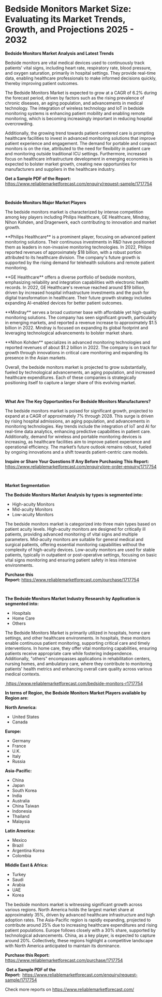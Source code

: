 <p><h1>Bedside Monitors Market Size: Evaluating its Market Trends, Growth, and Projections 2025 - 2032</h1></p><p><strong>Bedside Monitors Market Analysis and Latest Trends</strong></p>
<p><p>Bedside monitors are vital medical devices used to continuously track patients' vital signs, including heart rate, respiratory rate, blood pressure, and oxygen saturation, primarily in hospital settings. They provide real-time data, enabling healthcare professionals to make informed decisions quickly, thereby improving patient outcomes.</p><p>The Bedside Monitors Market is expected to grow at a CAGR of 6.2% during the forecast period, driven by factors such as the rising prevalence of chronic diseases, an aging population, and advancements in medical technology. The integration of wireless technology and IoT in bedside monitoring systems is enhancing patient mobility and enabling remote monitoring, which is becoming increasingly important in reducing hospital overcrowding.</p><p>Additionally, the growing trend towards patient-centered care is prompting healthcare facilities to invest in advanced monitoring solutions that improve patient experience and engagement. The demand for portable and compact monitors is on the rise, attributed to the need for flexibility in patient care and monitoring outside traditional ICU settings. Furthermore, increased focus on healthcare infrastructure development in emerging economies is expected to bolster market growth, creating new opportunities for manufacturers and suppliers in the healthcare industry.</p></p>
<p><strong>Get a Sample PDF of the Report:&nbsp;</strong> <a href="https://www.reliablemarketforecast.com/enquiry/request-sample/1717754?utm_campaign=3077&utm_medium=2&utm_source=Github&utm_content=ia&utm_term=03032025&utm_id=bedside-monitors">https://www.reliablemarketforecast.com/enquiry/request-sample/1717754</a></p>
<p>&nbsp;</p>
<p><strong>Bedside Monitors Major Market Players</strong></p>
<p><p>The bedside monitors market is characterized by intense competition among key players including Philips Healthcare, GE Healthcare, Mindray, Nihon Kohden, and Dragerwerk, each contributing to innovation and market growth.</p><p>**Philips Healthcare** is a prominent player, focusing on advanced patient monitoring solutions. Their continuous investments in R&D have positioned them as leaders in non-invasive monitoring technologies. In 2022, Philips reported revenues of approximately $18 billion, with a robust portion attributed to its healthcare division. The company's future growth is supported by the rising demand for telehealth solutions and remote patient monitoring.</p><p>**GE Healthcare** offers a diverse portfolio of bedside monitors, emphasizing reliability and integration capabilities with electronic health records. In 2022, GE Healthcare's revenue reached around $19 billion, driven by increased hospital infrastructure investments and the push for digital transformation in healthcare. Their future growth strategy includes expanding AI-enabled devices for better patient outcomes.</p><p>**Mindray** serves a broad customer base with affordable yet high-quality monitoring solutions. The company has seen significant growth, particularly in emerging markets, and reported a revenue increase to approximately $1.5 billion in 2022. Mindray is focused on expanding its global footprint and leveraging technological advancements to bolster market share.</p><p>**Nihon Kohden** specializes in advanced monitoring technologies and reported revenues of about $1.2 billion in 2022. The company is on track for growth through innovations in critical care monitoring and expanding its presence in the Asian markets.</p><p>Overall, the bedside monitors market is projected to grow substantially, fueled by technological advancements, an aging population, and increased healthcare expenditures. Each of these companies is strategically positioning itself to capture a larger share of this evolving market.</p></p>
<p>&nbsp;</p>
<p><strong>What Are The Key Opportunities For Bedside Monitors Manufacturers?</strong></p>
<p><p>The bedside monitors market is poised for significant growth, projected to expand at a CAGR of approximately 7% through 2028. This surge is driven by rising hospital admissions, an aging population, and advancements in monitoring technologies. Key trends include the integration of IoT and AI for real-time data analytics, enhancing predictive capabilities in patient care. Additionally, demand for wireless and portable monitoring devices is increasing, as healthcare facilities aim to improve patient experience and operational efficiency. The market’s future outlook remains robust, fueled by ongoing innovations and a shift towards patient-centric care models.</p></p>
<p><strong>Inquire or Share Your Questions If Any Before Purchasing This Report:</strong> <a href="https://www.reliablemarketforecast.com/enquiry/pre-order-enquiry/1717754?utm_campaign=3077&utm_medium=2&utm_source=Github&utm_content=ia&utm_term=03032025&utm_id=bedside-monitors">https://www.reliablemarketforecast.com/enquiry/pre-order-enquiry/1717754</a></p>
<p>&nbsp;</p>
<p><strong>Market Segmentation</strong></p>
<p><strong>The Bedside Monitors Market Analysis by types is segmented into:</strong></p>
<p><ul><li>High-acuity Monitors</li><li>Mid-acuity Monitors</li><li>Low-acuity Monitors</li></ul></p>
<p><p>The bedside monitors market is categorized into three main types based on patient acuity levels. High-acuity monitors are designed for critically ill patients, providing advanced monitoring of vital signs and multiple parameters. Mid-acuity monitors are suitable for general medical and surgical patients, offering essential monitoring capabilities without the complexity of high-acuity devices. Low-acuity monitors are used for stable patients, typically in outpatient or post-operative settings, focusing on basic vital signs monitoring and ensuring patient safety in less intensive environments.</p></p>
<p><strong>Purchase this Report:&nbsp;</strong><a href="https://www.reliablemarketforecast.com/purchase/1717754?utm_campaign=3077&utm_medium=2&utm_source=Github&utm_content=ia&utm_term=03032025&utm_id=bedside-monitors">https://www.reliablemarketforecast.com/purchase/1717754</a></p>
<p>&nbsp;</p>
<p><strong>The Bedside Monitors Market Industry Research by Application is segmented into:</strong></p>
<p><ul><li>Hospitals</li><li>Home Care</li><li>Others</li></ul></p>
<p><p>The Bedside Monitors Market is primarily utilized in hospitals, home care settings, and other healthcare environments. In hospitals, these monitors enable continuous patient monitoring, supporting critical care and timely interventions. In home care, they offer vital monitoring capabilities, ensuring patients receive appropriate care while fostering independence. Additionally, "others" encompasses applications in rehabilitation centers, nursing homes, and ambulatory care, where they contribute to monitoring patients' health metrics and enhancing overall care quality across various medical contexts.</p></p>
<p><a href="https://www.reliablemarketforecast.com/bedside-monitors-r1717754?utm_campaign=3077&utm_medium=2&utm_source=Github&utm_content=ia&utm_term=03032025&utm_id=bedside-monitors">&nbsp;https://www.reliablemarketforecast.com/bedside-monitors-r1717754</a></p>
<p><strong>In terms of Region, the Bedside Monitors Market Players available by Region are:</strong></p>
<p>
    <p> <strong> North America: </strong>
        <ul>
            <li>United States</li>
            <li>Canada</li>
        </ul>
        </p> 
    <p> <strong> Europe: </strong>
        <ul>
            <li>Germany</li>
            <li>France</li>
            <li>U.K.</li>
            <li>Italy</li>
            <li>Russia</li>
        </ul>
        </p> 
    <p> <strong> Asia-Pacific: </strong>
        <ul>
            <li>China</li>
            <li>Japan</li>
            <li>South Korea</li>
            <li>India</li>
            <li>Australia</li>
            <li>China Taiwan</li>
            <li>Indonesia</li>
            <li>Thailand</li>
            <li>Malaysia</li>
        </ul>
        </p> 
    <p> <strong> Latin America: </strong>
        <ul>
            <li>Mexico</li>
            <li>Brazil</li>
            <li>Argentina Korea</li>
            <li>Colombia</li>
        </ul>
        </p> 
    <p> <strong> Middle East & Africa: </strong>
        <ul>
            <li>Turkey</li>
            <li>Saudi</li>
            <li>Arabia</li>
            <li>UAE</li>
            <li>Korea</li>
        </ul>
    </p>
    </p>
<p><p>The bedside monitors market is witnessing significant growth across various regions. North America holds the largest market share at approximately 35%, driven by advanced healthcare infrastructure and high adoption rates. The Asia-Pacific region is rapidly expanding, projected to contribute around 25% due to increasing healthcare expenditures and rising patient populations. Europe follows closely with a 30% share, supported by technological advancements. China, as a key player, is expected to capture around 20%. Collectively, these regions highlight a competitive landscape with North America anticipated to maintain its dominance.</p></p>
<p><strong>Purchase this Report: </strong><a href="https://www.reliablemarketforecast.com/purchase/1717754?utm_campaign=3077&utm_medium=2&utm_source=Github&utm_content=ia&utm_term=03032025&utm_id=bedside-monitors">https://www.reliablemarketforecast.com/purchase/1717754</a></p>
<p>&nbsp;<strong>Get a Sample PDF of the Report:&nbsp;&nbsp;</strong><a href="https://www.reliablemarketforecast.com/enquiry/request-sample/1717754?utm_campaign=3077&utm_medium=2&utm_source=Github&utm_content=ia&utm_term=03032025&utm_id=bedside-monitors">https://www.reliablemarketforecast.com/enquiry/request-sample/1717754</a></p>
<p><strong></strong></p>
<p>Check more reports on <a href="https://www.reliablemarketforecast.com/?utm_campaign=3077&utm_medium=2&utm_source=Github&utm_content=ia&utm_term=03032025&utm_id=bedside-monitors">https://www.reliablemarketforecast.com/</a></p>